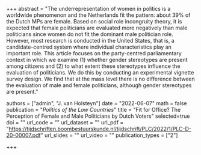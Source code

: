 +++
abstract = "The underrepresentation of women in politics is a worldwide phenomenon and the Netherlands fit the pattern: about 39% of the Dutch MPs are female. Based on social role incongruity theory, it is expected that female politicians are evaluated more negatively than male politicians since women do not fit the dominant male politician role. However, most research is conducted in the United States, that is, a candidate-centred system where individual characteristics play an important role. This article focuses on the party-centred parliamentary context in which we examine (1) whether gender stereotypes are present among citizens and (2) to what extent these stereotypes influence the evaluation of politicians. We do this by conducting an experimental vignette survey design. We find that at the mass level there is no difference between the evaluation of male and female politicians, although gender stereotypes are present."

authors = ["admin", "J. van Holsteyn"]
date = "2022-06-07"
math = false
publication = "*Politics of the Low Countries*"
title = "Fit for Office? The Perception of Female and Male Politicians by Dutch Voters"
selected=true
doi = ""
url_code = ""
url_dataset = ""
url_pdf = "https://tijdschriften.boombestuurskunde.nl/tijdschrift/PLC/2022/1/PLC-D-20-00007.pdf"
url_slides = ""
url_video = ""
publication_types = ["2"]

+++
